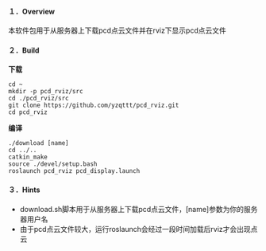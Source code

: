 #### １．Overview

本软件包用于从服务器上下载pcd点云文件并在rviz下显示pcd点云文件

#### ２．Build

**下载**

```shell
cd ~
mkdir -p pcd_rviz/src
cd ./pcd_rviz/src
git clone https://github.com/yzqttt/pcd_rviz.git
cd pcd_rviz
```

**编译**

```shell
./download [name]
cd ../..
catkin_make
source ./devel/setup.bash
roslaunch pcd_rviz pcd_display.launch
```

#### ３．Hints

* download.sh脚本用于从服务器上下载pcd点云文件，[name]参数为你的服务器用户名
* 由于pcd点云文件较大，运行roslaunch会经过一段时间加载后rviz才会出现点云



